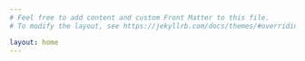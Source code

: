 ```yaml
---
# Feel free to add content and custom Front Matter to this file.
# To modify the layout, see https://jekyllrb.com/docs/themes/#overriding-theme-defaults

layout: home
---
```

<html>
    <title>TITLEEE</title>
    <head>
        <meta charset = "utf-8">
        <title> Digital Clock Using JavaScript </title>
        <link rel = "stylesheet" href = "/_includes/styles.css">
    </head>
    <body>
        <div id = "digital-clock"> </div>
        <script src = "/_includes/script.js"> </script>
    </body>
</html>
